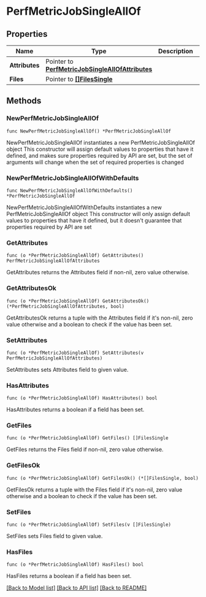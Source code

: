 # PerfMetricJobSingleAllOf

## Properties

Name | Type | Description | Notes
------------ | ------------- | ------------- | -------------
**Attributes** | Pointer to [**PerfMetricJobSingleAllOfAttributes**](PerfMetricJobSingleAllOfAttributes.md) |  | [optional] 
**Files** | Pointer to [**[]FilesSingle**](FilesSingle.md) |  | [optional] 

## Methods

### NewPerfMetricJobSingleAllOf

`func NewPerfMetricJobSingleAllOf() *PerfMetricJobSingleAllOf`

NewPerfMetricJobSingleAllOf instantiates a new PerfMetricJobSingleAllOf object
This constructor will assign default values to properties that have it defined,
and makes sure properties required by API are set, but the set of arguments
will change when the set of required properties is changed

### NewPerfMetricJobSingleAllOfWithDefaults

`func NewPerfMetricJobSingleAllOfWithDefaults() *PerfMetricJobSingleAllOf`

NewPerfMetricJobSingleAllOfWithDefaults instantiates a new PerfMetricJobSingleAllOf object
This constructor will only assign default values to properties that have it defined,
but it doesn't guarantee that properties required by API are set

### GetAttributes

`func (o *PerfMetricJobSingleAllOf) GetAttributes() PerfMetricJobSingleAllOfAttributes`

GetAttributes returns the Attributes field if non-nil, zero value otherwise.

### GetAttributesOk

`func (o *PerfMetricJobSingleAllOf) GetAttributesOk() (*PerfMetricJobSingleAllOfAttributes, bool)`

GetAttributesOk returns a tuple with the Attributes field if it's non-nil, zero value otherwise
and a boolean to check if the value has been set.

### SetAttributes

`func (o *PerfMetricJobSingleAllOf) SetAttributes(v PerfMetricJobSingleAllOfAttributes)`

SetAttributes sets Attributes field to given value.

### HasAttributes

`func (o *PerfMetricJobSingleAllOf) HasAttributes() bool`

HasAttributes returns a boolean if a field has been set.

### GetFiles

`func (o *PerfMetricJobSingleAllOf) GetFiles() []FilesSingle`

GetFiles returns the Files field if non-nil, zero value otherwise.

### GetFilesOk

`func (o *PerfMetricJobSingleAllOf) GetFilesOk() (*[]FilesSingle, bool)`

GetFilesOk returns a tuple with the Files field if it's non-nil, zero value otherwise
and a boolean to check if the value has been set.

### SetFiles

`func (o *PerfMetricJobSingleAllOf) SetFiles(v []FilesSingle)`

SetFiles sets Files field to given value.

### HasFiles

`func (o *PerfMetricJobSingleAllOf) HasFiles() bool`

HasFiles returns a boolean if a field has been set.


[[Back to Model list]](../README.md#documentation-for-models) [[Back to API list]](../README.md#documentation-for-api-endpoints) [[Back to README]](../README.md)


